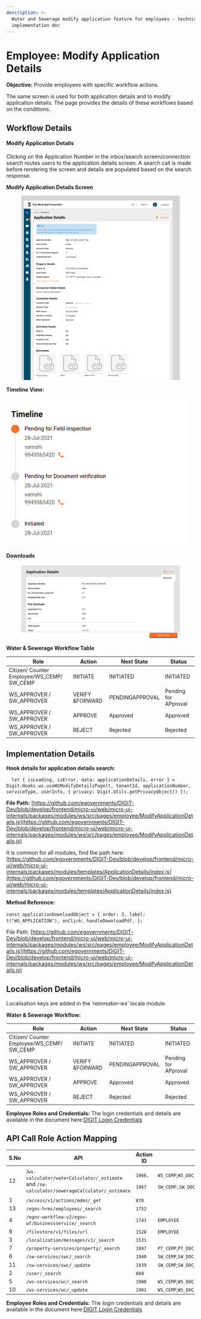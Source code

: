 ```yaml
---
description: >-
  Water and Sewerage modify application feature for employees - technical
  implementation doc
---
```


# Employee: Modify Application Details

**Objective:** Provide employees with specific workflow actions.

The same screen is used for both application details and to modify application details. The page provides the details of these workflows based on the conditions.

## **Workflow Details**

#### **Modify Application Details**

Clicking on the Application Number in the inbox/search screen/connection search routes users to the application details screen. A search call is made before rendering the screen and details are populated based on the search response.

**Modify Application Details Screen**

<div align="left">

<figure><img src="../../../../../.gitbook/assets/image (404).png" alt=""><figcaption></figcaption></figure>

</div>

**Timeline View:**

![](<../../../../../.gitbook/assets/image (381).png>)

#### Downloads <a href="#downloads" id="downloads"></a>

<figure><img src="../../../../../.gitbook/assets/image (570).png" alt=""><figcaption></figcaption></figure>

**Water & Sewerage Workflow Table**

| **Role**                                     | **Action**       | **Next State**  | **Status**           |
| -------------------------------------------- | ---------------- | --------------- | -------------------- |
| Citizen/ Counter Employee/WS\_CEMP/ SW\_CEMP | INITIATE         | INITIATED       | INITIATED            |
| WS\_APPROVER / SW\_APPROVER                  | VERIFY \&FORWARD | PENDINGAPPROVAL | Pending for APproval |
| WS\_APPROVER / SW\_APPROVER                  | APPROVE          | Approved        | Approved             |
| WS\_APPROVER / SW\_APPROVER                  | REJECT           | Rejected        | Rejected             |

## **Implementation Details**

**Hook details for application details search:**

```
  let { isLoading, isError, data: applicationDetails, error } = Digit.Hooks.ws.useWSModifyDetailsPage(t, tenantId, applicationNumber, serviceType, userInfo, { privacy: Digit.Utils.getPrivacyObject() });
```

**File Path:** [https://github.com/egovernments/DIGIT-Dev/blob/develop/frontend/micro-ui/web/micro-ui-internals/packages/modules/ws/src/pages/employee/ModifyApplicationDetails.js](https://github.com/egovernments/DIGIT-Dev/blob/develop/frontend/micro-ui/web/micro-ui-internals/packages/modules/ws/src/pages/employee/ModifyApplicationDetails.js)

It is common for all modules, find the path here: [https://github.com/egovernments/DIGIT-Dev/blob/develop/frontend/micro-ui/web/micro-ui-internals/packages/modules/templates/ApplicationDetails/index.js](https://github.com/egovernments/DIGIT-Dev/blob/develop/frontend/micro-ui/web/micro-ui-internals/packages/modules/templates/ApplicationDetails/index.js)

**Method Reference:**

`const applicationDownloadObject = { order: 3, label: t("WS_APPLICATION"), onClick: handleDownloadPdf, };`&#x20;

File Path: [https://github.com/egovernments/DIGIT-Dev/blob/develop/frontend/micro-ui/web/micro-ui-internals/packages/modules/ws/src/pages/employee/ModifyApplicationDetails.js](https://github.com/egovernments/DIGIT-Dev/blob/develop/frontend/micro-ui/web/micro-ui-internals/packages/modules/ws/src/pages/employee/ModifyApplicationDetails.js)

## **Localisation Details**

Localisation keys are added in the ‘_rainmaker-ws_’ locale module.

**Water & Sewerage Workflow:**

| **Role**                                     | **Action**       | **Next State**  | **Status**           |
| -------------------------------------------- | ---------------- | --------------- | -------------------- |
| Citizen/ Counter Employee/WS\_CEMP/ SW\_CEMP | INITIATE         | INITIATED       | INITIATED            |
| WS\_APPROVER / SW\_APPROVER                  | VERIFY \&FORWARD | PENDINGAPPROVAL | Pending for APproval |
| WS\_APPROVER / SW\_APPROVER                  | APPROVE          | Approved        | Approved             |
| WS\_APPROVER / SW\_APPROVER                  | REJECT           | Rejected        | Rejected             |

**Employee Roles and Credentials:** The login credentials and details are available in the document here:[<img src="https://developers.google.com/drive/images/drive_icon.png" alt="" data-size="line">DIGIT Login Credentials](https://docs.google.com/spreadsheets/d/15p6dmlVUXvopvzyyG06ty2rxtffSMQxN5F2l2FSWoFA/edit#gid=0)

## **API Call Role Action Mapping**

<table><thead><tr><th width="99">S.No</th><th>API</th><th>Action ID</th><th>Roles</th></tr></thead><tbody><tr><td>12</td><td>/<code>ws-calculator/waterCalculator/_estimate</code> and <code>/sw-calculator/sewerageCalculator/_estimate</code></td><td><p><code>1966,</code></p><p><code>1967</code></p></td><td><p><code>WS_CEMP</code>,<code>WS_DOC_VERIFIER</code>,<code>WS_FIELD_INSPECTOR</code>,<code>WS_APPROVER</code>,<code>WS_CLERK</code></p><p><code>SW_CEMP,SW_DOC_VERIFIER,SW_FIELD_INSPECTOR,SW_CLERK</code></p></td></tr><tr><td>1</td><td><code>/access/v1/actions/mdms/_get</code></td><td><code>870</code></td><td> </td></tr><tr><td>13</td><td><code>/egov-hrms/employees/_search</code></td><td><code>1752</code></td><td> </td></tr><tr><td>4</td><td><code>/egov-workflow-v2/egov-wf/businessservice/_search</code></td><td><code>1743</code></td><td><code>EMPLOYEE</code></td></tr><tr><td>9</td><td><code>/filestore/v1/files/url</code></td><td><code>1528</code></td><td><code>EMPLOYEE</code></td></tr><tr><td>3</td><td><code>/localization/messages/v1/_search</code></td><td><code>1531</code></td><td> </td></tr><tr><td>7</td><td><code>/property-services/property/_search</code></td><td><code>1897</code></td><td><code>PT_CEMP</code>,<code>PT_DOC_VERIFIER</code>,<code>PT_FIELD_INSPECTOR</code>,<code>PT_APPROVER</code></td></tr><tr><td>6</td><td><code>/sw-services/swc/_search</code></td><td><code>1940</code></td><td><code>SW_CEMP</code>,<code>SW_DOC_VERIFIER</code>,<code>SW_FIELD_INSPECTOR</code>,<code>SW_CLERK</code></td></tr><tr><td>11</td><td><code>/sw-services/swc/_update</code></td><td><code>1939</code></td><td><code>SW_CEMP</code>,<code>SW_DOC_VERIFIER</code>,<code>SW_FIELD_INSPECTOR</code>,<code>SW_CLERK</code></td></tr><tr><td>2</td><td><code>/user/_search</code></td><td><code>604</code></td><td> </td></tr><tr><td>5</td><td><code>/ws-services/wc/_search</code></td><td><code>1900</code></td><td><code>WS_CEMP</code>,<code>WS_DOC_VERIFIER</code>,<code>WS_FIELD_INSPECTOR</code>,<code>WS_APPROVER</code>,<code>WS_CLERK</code></td></tr><tr><td>10</td><td><code>/ws-services/wc/_update</code></td><td><code>1901</code></td><td><code>WS_CEMP</code>,<code>WS_DOC_VERIFIER</code>,<code>WS_FIELD_INSPECTOR</code>,<code>WS_APPROVER</code>,<code>WS_CLERK</code></td></tr></tbody></table>

&#x20;**Employee Roles and Credentials:** The login credentials and details are available in the document here:[<img src="https://developers.google.com/drive/images/drive_icon.png" alt="" data-size="line">DIGIT Login Credentials](https://docs.google.com/spreadsheets/d/15p6dmlVUXvopvzyyG06ty2rxtffSMQxN5F2l2FSWoFA/edit#gid=0)

